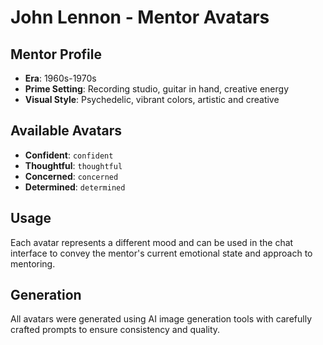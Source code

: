 # John Lennon - Mentor Avatars

## Mentor Profile
- **Era**: 1960s-1970s
- **Prime Setting**: Recording studio, guitar in hand, creative energy
- **Visual Style**: Psychedelic, vibrant colors, artistic and creative

## Available Avatars
- **Confident**: `confident`
- **Thoughtful**: `thoughtful`
- **Concerned**: `concerned`
- **Determined**: `determined`

## Usage
Each avatar represents a different mood and can be used in the chat interface to convey the mentor's current emotional state and approach to mentoring.

## Generation
All avatars were generated using AI image generation tools with carefully crafted prompts to ensure consistency and quality.
